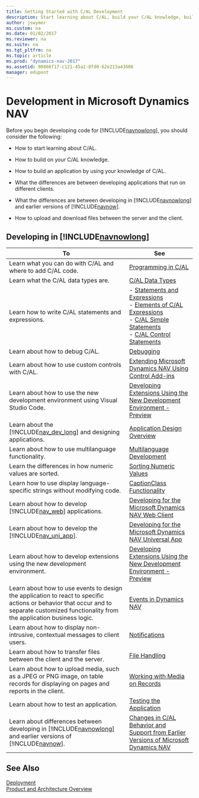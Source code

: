 ```yaml
---
title: Getting Started with C/AL Development 
description: Start learning about C/AL, build your C/AL knowledge, build an application, and the know earlier versions of Microsoft Dynamics NAV.
author: jswymer
ms.custom: na
ms.date: 01/02/2017
ms.reviewer: na
ms.suite: na
ms.tgt_pltfrm: na
ms.topic: article
ms.prod: "dynamics-nav-2017"
ms.assetid: 98866f17-c121-45a2-8fd0-62e213a43606
manager: edupont
---
```

# Development in Microsoft Dynamics NAV 
Before you begin developing code for [!INCLUDE[navnowlong](includes/navnowlong_md.md)], you should consider the following:  

-   How to start learning about C/AL.  

-   How to build on your C/AL knowledge.  

-   How to build an application by using your knowledge of C/AL.  

-   What the differences are between developing applications that run on different clients.  

-   What the differences are between developing in [!INCLUDE[navnowlong](includes/navnowlong_md.md)] and earlier versions of [!INCLUDE[navnow](includes/navnow_md.md)].  

-   How to upload and download files between the server and the client.  

## Developing in [!INCLUDE[navnowlong](includes/navnowlong_md.md)]  

|To|See|  
|--------|---------|  
|Learn what you can do with C/AL and where to add C/AL code.|[Programming in C/AL](Programming-in-C-AL.md)|  
|Learn what the C/AL data types are.|[C/AL Data Types](C-AL-Data-Types.md)|  
|Learn how to write C/AL statements and expressions.|-   [Statements and Expressions](Statements-and-Expressions.md)<br />-   [Elements of C/AL Expressions](Elements-of-C-AL-Expressions.md)<br />-   [C/AL Simple Statements](C-AL-Simple-Statements.md)<br />-   [C/AL Control Statements](C-AL-Control-Statements.md)|  
|Learn about how to debug C/AL.|[Debugging](Debugging.md)|  
|Learn about how to use custom controls with C/AL.|[Extending Microsoft Dynamics NAV Using Control Add-ins](Extending-Microsoft-Dynamics-NAV-Using-Control-Add-ins.md)|  
|Learn about how to use the new development environment using Visual Studio Code.|[Developing Extensions Using the New Development Environment - Preview](developer/devenv-dev-overview.md)|
|Learn about the [!INCLUDE[nav_dev_long](includes/nav_dev_long_md.md)] and designing applications.|[Application Design Overview](Application-Design-Overview.md)|  
|Learn about how to use multilanguage functionality.|[Multilanguage Development](Multilanguage-Development.md)|  
|Learn the differences in how numeric values are sorted.|[Sorting Numeric Values](Sorting-Numeric-Values.md)|  
|Learn how to use display language-specific strings without modifying code.|[CaptionClass Functionality](CaptionClass-Functionality.md)|  
|Learn about how to develop [!INCLUDE[nav_web](includes/nav_web_md.md)] applications.|[Developing for the Microsoft Dynamics NAV Web Client](Developing-for-the-Microsoft-Dynamics-NAV-Web-Client.md)|  
|Learn about how to develop the [!INCLUDE[nav_uni_app](includes/nav_uni_app_md.md)].|[Developing for the Microsoft Dynamics NAV Universal App](Developing-for-the-Microsoft-Dynamics-NAV-Universal-App.md)|  
|Learn about how to develop extensions using the new development environment.|[Developing Extensions Using the New Development Environment - Preview](developer/devenv-dev-overview.md)|
|Learn about how to use events to design the application to react to specific actions or behavior that occur and to separate customized functionality from the application business logic.|[Events in Dynamics NAV](Events-in-Microsoft-Dynamics-NAV.md)|
|Learn about how to display non-intrusive, contextual messages to client users.|[Notifications](notifications-developing.md)|
|Learn about how to transfer files between the client and the server.|[File Handling](File-Handling.md)|
|Learn about how to upload media, such as a JPEG or PNG image, on table records for displaying on pages and reports in the client.|[Working with Media on Records](Working-With-Media-on-Records.md)|
|Learn about how to test an application.|[Testing the Application](Testing-the-Application.md)|
|Learn about differences between developing in [!INCLUDE[navnowlong](includes/navnowlong_md.md)] and earlier versions of [!INCLUDE[navnow](includes/navnow_md.md)].|[Changes in C/AL Behavior and Support from Earlier Versions of Microsoft Dynamics NAV](Changes-in-C-AL-Behavior-and-Support-from-Earlier-Versions-of-Microsoft-Dynamics-NAV.md)|  

## See Also
[Deployment](Deployment.md)  
[Product and Architecture Overview](product-and-architecture-overview.md)  

